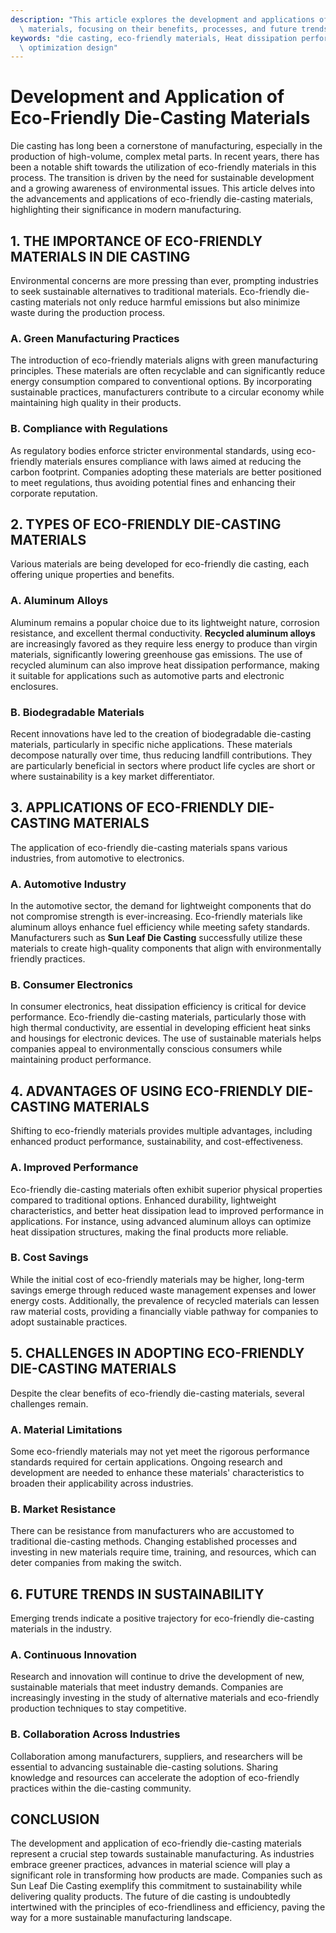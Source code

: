 ```yaml
---
description: "This article explores the development and applications of eco-friendly die-casting\
  \ materials, focusing on their benefits, processes, and future trends in sustainability."
keywords: "die casting, eco-friendly materials, Heat dissipation performance, Heat dissipation\
  \ optimization design"
---
```

# Development and Application of Eco-Friendly Die-Casting Materials

Die casting has long been a cornerstone of manufacturing, especially in the production of high-volume, complex metal parts. In recent years, there has been a notable shift towards the utilization of eco-friendly materials in this process. The transition is driven by the need for sustainable development and a growing awareness of environmental issues. This article delves into the advancements and applications of eco-friendly die-casting materials, highlighting their significance in modern manufacturing.

## 1. THE IMPORTANCE OF ECO-FRIENDLY MATERIALS IN DIE CASTING

Environmental concerns are more pressing than ever, prompting industries to seek sustainable alternatives to traditional materials. Eco-friendly die-casting materials not only reduce harmful emissions but also minimize waste during the production process. 

### A. Green Manufacturing Practices

The introduction of eco-friendly materials aligns with green manufacturing principles. These materials are often recyclable and can significantly reduce energy consumption compared to conventional options. By incorporating sustainable practices, manufacturers contribute to a circular economy while maintaining high quality in their products.

### B. Compliance with Regulations

As regulatory bodies enforce stricter environmental standards, using eco-friendly materials ensures compliance with laws aimed at reducing the carbon footprint. Companies adopting these materials are better positioned to meet regulations, thus avoiding potential fines and enhancing their corporate reputation.

## 2. TYPES OF ECO-FRIENDLY DIE-CASTING MATERIALS

Various materials are being developed for eco-friendly die casting, each offering unique properties and benefits. 

### A. Aluminum Alloys

Aluminum remains a popular choice due to its lightweight nature, corrosion resistance, and excellent thermal conductivity. **Recycled aluminum alloys** are increasingly favored as they require less energy to produce than virgin materials, significantly lowering greenhouse gas emissions. The use of recycled aluminum can also improve heat dissipation performance, making it suitable for applications such as automotive parts and electronic enclosures.

### B. Biodegradable Materials

Recent innovations have led to the creation of biodegradable die-casting materials, particularly in specific niche applications. These materials decompose naturally over time, thus reducing landfill contributions. They are particularly beneficial in sectors where product life cycles are short or where sustainability is a key market differentiator.

## 3. APPLICATIONS OF ECO-FRIENDLY DIE-CASTING MATERIALS

The application of eco-friendly die-casting materials spans various industries, from automotive to electronics.

### A. Automotive Industry

In the automotive sector, the demand for lightweight components that do not compromise strength is ever-increasing. Eco-friendly materials like aluminum alloys enhance fuel efficiency while meeting safety standards. Manufacturers such as **Sun Leaf Die Casting** successfully utilize these materials to create high-quality components that align with environmentally friendly practices.

### B. Consumer Electronics

In consumer electronics, heat dissipation efficiency is critical for device performance. Eco-friendly die-casting materials, particularly those with high thermal conductivity, are essential in developing efficient heat sinks and housings for electronic devices. The use of sustainable materials helps companies appeal to environmentally conscious consumers while maintaining product performance.

## 4. ADVANTAGES OF USING ECO-FRIENDLY DIE-CASTING MATERIALS

Shifting to eco-friendly materials provides multiple advantages, including enhanced product performance, sustainability, and cost-effectiveness.

### A. Improved Performance

Eco-friendly die-casting materials often exhibit superior physical properties compared to traditional options. Enhanced durability, lightweight characteristics, and better heat dissipation lead to improved performance in applications. For instance, using advanced aluminum alloys can optimize heat dissipation structures, making the final products more reliable.

### B. Cost Savings

While the initial cost of eco-friendly materials may be higher, long-term savings emerge through reduced waste management expenses and lower energy costs. Additionally, the prevalence of recycled materials can lessen raw material costs, providing a financially viable pathway for companies to adopt sustainable practices.

## 5. CHALLENGES IN ADOPTING ECO-FRIENDLY DIE-CASTING MATERIALS

Despite the clear benefits of eco-friendly die-casting materials, several challenges remain.

### A. Material Limitations

Some eco-friendly materials may not yet meet the rigorous performance standards required for certain applications. Ongoing research and development are needed to enhance these materials' characteristics to broaden their applicability across industries.

### B. Market Resistance

There can be resistance from manufacturers who are accustomed to traditional die-casting methods. Changing established processes and investing in new materials require time, training, and resources, which can deter companies from making the switch.

## 6. FUTURE TRENDS IN SUSTAINABILITY

Emerging trends indicate a positive trajectory for eco-friendly die-casting materials in the industry.

### A. Continuous Innovation

Research and innovation will continue to drive the development of new, sustainable materials that meet industry demands. Companies are increasingly investing in the study of alternative materials and eco-friendly production techniques to stay competitive.

### B. Collaboration Across Industries

Collaboration among manufacturers, suppliers, and researchers will be essential to advancing sustainable die-casting solutions. Sharing knowledge and resources can accelerate the adoption of eco-friendly practices within the die-casting community.

## CONCLUSION

The development and application of eco-friendly die-casting materials represent a crucial step towards sustainable manufacturing. As industries embrace greener practices, advances in material science will play a significant role in transforming how products are made. Companies such as Sun Leaf Die Casting exemplify this commitment to sustainability while delivering quality products. The future of die casting is undoubtedly intertwined with the principles of eco-friendliness and efficiency, paving the way for a more sustainable manufacturing landscape.

